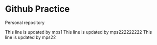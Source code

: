 # Github Practice

Personal repository

This line is updated by mps1
This line is updated by mps222222222
This line is updated by mps22
